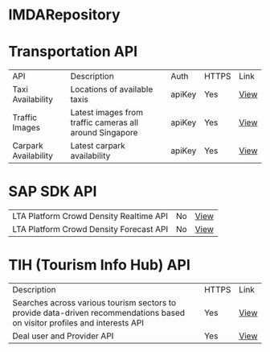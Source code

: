# IMDARepository
<H1>Transportation API</H1>



<body>



<table>



<tr>

<td>API</td>

<td>Description</td>

<td>Auth</td>

<td>HTTPS</td>

<td>Link</td>

</tr> 

  

<tr>

<td>Taxi Availability</td>

<td>Locations of available taxis</td>

<td>apiKey</td>

<td>Yes</td>

<td><a href=https://data.gov.sg/developer>View</a></td>

</tr>

  

<tr>

<td>Traffic Images</td>

<td>Latest images from traffic cameras all around Singapore</td>

<td>apiKey</td>

<td>Yes</td>

<td><a href=https://data.gov.sg/developer>View</a></td>

</tr>

  

<tr>

<td>Carpark Availability</td>

<td>Latest carpark availability</td>

<td>apiKey</td>

<td>Yes</td>

<td><a href=https://data.gov.sg/developer>View</a></td>

</tr>



</table>



<H1>SAP SDK API</H1>





<body>



<table>



<tr>



<td>LTA Platform Crowd Density Realtime API</td>

<td>No</td>

<td><a href=http://datamall2.mytransport.sg/ltaodataservice/PCDRealTime>View</a></td>

</tr>



<tr>

<td>LTA Platform Crowd Density Forecast API</td>

<td>No</td>

<td><a href=http://datamall2.mytransport.sg/ltaodataservice/PCDForecast>View</a></td>

</tr>



</table>





<H1>TIH (Tourism Info Hub) API</H1>



<body>



<table>



<tr>



<td>Description</td>

<td>HTTPS</td>

<td>Link</td>

</tr> 



<tr>



<td>Searches across various tourism sectors to provide data-driven recommendations based on visitor profiles and interests API</td>

<td>Yes</td>

<td><a href=https://tih-dev.stb.gov.sg/recommendation-engine-api/apis/get/service/v1/content/recommendations>View</a></td>

</tr>



<tr>



<td>Deal user and Provider API</td>

<td>Yes</td>

<td><a href=https://tih-dev.stb.gov.sg/deals-user-and-provider-api/apis>View</a></td>

</tr>



</table>

